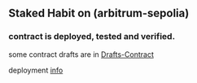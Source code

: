 ## Staked Habit on (arbitrum-sepolia)


### contract is deployed, tested and verified.

some contract drafts are in [Drafts-Contract](./drafts/Staking.sol)

deployment [info](./.deployment_info)